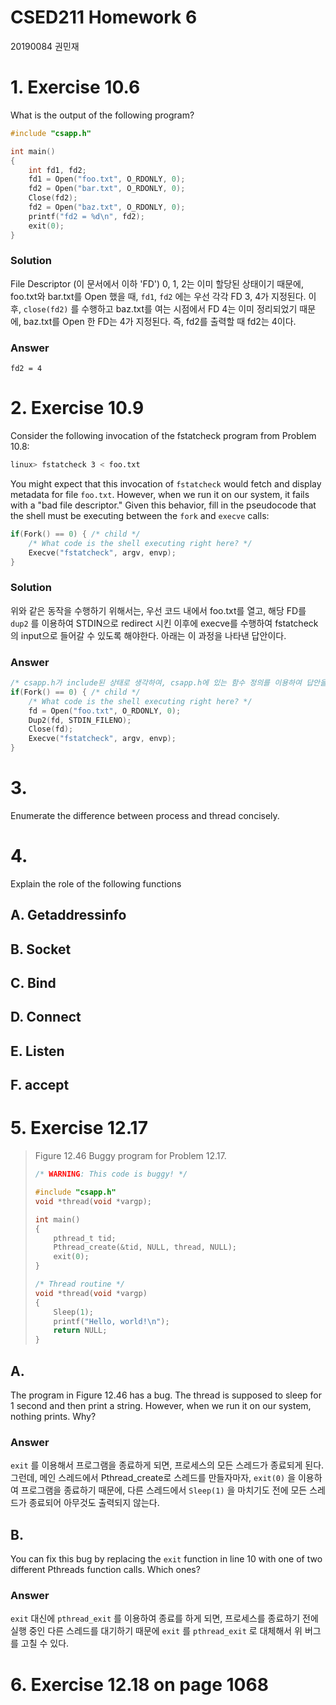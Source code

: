 CSED211 Homework 6
===

20190084 권민재



# 1. Exercise 10.6

What is the output of the following program?

```c
#include "csapp.h"

int main()
{
    int fd1, fd2;
    fd1 = Open("foo.txt", O_RDONLY, 0);
    fd2 = Open("bar.txt", O_RDONLY, 0);
    Close(fd2);
  	fd2 = Open("baz.txt", O_RDONLY, 0);
    printf("fd2 = %d\n", fd2);
    exit(0);
}
```



### Solution

File Descriptor (이 문서에서 이하 'FD') 0, 1, 2는 이미 할당된 상태이기 때문에, foo.txt와 bar.txt를 Open 했을 때, `fd1`, `fd2` 에는 우선 각각 FD 3, 4가 지정된다. 이후, `close(fd2)` 를 수행하고 baz.txt를 여는 시점에서 FD 4는 이미 정리되었기 때문에, baz.txt를 Open 한 FD는 4가 지정된다. 즉, fd2를 출력할 때 fd2는 4이다.

### Answer

```
fd2 = 4
```



# 2. Exercise 10.9

Consider the following invocation of the fstatcheck program from Problem 10.8:

```sh
linux> fstatcheck 3 < foo.txt
```

You might expect that this invocation of `fstatcheck` would fetch and display metadata for file `foo.txt`. However, when we run it on our system, it fails with a "bad file descriptor." Given this behavior, fill in the pseudocode that the shell must be executing between the `fork` and `execve` calls:

```c
if(Fork() == 0) { /* child */
    /* What code is the shell executing right here? */
    Execve("fstatcheck", argv, envp);
}
```



### Solution

위와 같은 동작을 수행하기 위해서는, 우선 코드 내에서 foo.txt를 열고, 해당 FD를 `dup2` 를 이용하여 STDIN으로 redirect 시킨 이후에 execve를 수행하여 fstatcheck의 input으로 들어갈 수 있도록 해야한다. 아래는 이 과정을 나타낸 답안이다.

### Answer

```c
/* csapp.h가 include된 상태로 생각하여, csapp.h에 있는 함수 정의를 이용하여 답안을 작성해야한다. (첫글자가 대문자) */
if(Fork() == 0) { /* child */
    /* What code is the shell executing right here? */
    fd = Open("foo.txt", O_RDONLY, 0);
    Dup2(fd, STDIN_FILENO);
    Close(fd);
    Execve("fstatcheck", argv, envp);
}
```

 

# 3. 

Enumerate the difference between process and thread concisely.



# 4. 

Explain the role of the following functions

## A. Getaddressinfo

## B. Socket

## C. Bind

## D. Connect

## E. Listen

## F. accept



# 5. Exercise 12.17

> Figure 12.46 Buggy program for Problem 12.17.
>
> ```c
> /* WARNING: This code is buggy! */
> 
> #include "csapp.h"
> void *thread(void *vargp);
> 
> int main()
> {
>     pthread_t tid;
>     Pthread_create(&tid, NULL, thread, NULL);
>     exit(0);
> }
> 
> /* Thread routine */
> void *thread(void *vargp)
> {
>     Sleep(1);
>     printf("Hello, world!\n");
>     return NULL;
> }
> ```

## A.

The program in Figure 12.46 has a bug. The thread is supposed to sleep for 1 second and then print a string. However, when we run it on our system, nothing prints. Why?

### Answer

 `exit` 를 이용해서 프로그램을 종료하게 되면, 프로세스의 모든 스레드가 종료되게 된다. 그런데, 메인 스레드에서 Pthread_create로 스레드를 만들자마자, `exit(0)` 을 이용하여 프로그램을 종료하기 때문에, 다른 스레드에서 `Sleep(1)` 을 마치기도 전에 모든 스레드가 종료되어 아무것도 출력되지 않는다.



## B.

You can fix this bug by replacing the `exit` function in line 10 with one of two different Pthreads function calls. Which ones?

### Answer

`exit` 대신에 `pthread_exit` 를 이용하여 종료를 하게 되면, 프로세스를 종료하기 전에 실행 중인 다른 스레드를 대기하기 때문에 `exit` 를  `pthread_exit` 로 대체해서 위 버그를 고칠 수 있다.



# 6. Exercise 12.18 on page 1068